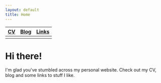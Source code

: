 ```yaml
---
layout: default
title: Home
---
```


|[CV](./cv.html)  |[Blog](./blog.html)  |[Links](./links.html)|
|:----------------|:--------------------|:--------------------|
|                 |                     |                     |

# Hi there!

I'm glad you've stumbled across my personal website. Check out my CV, blog and some links to stuff I like.
